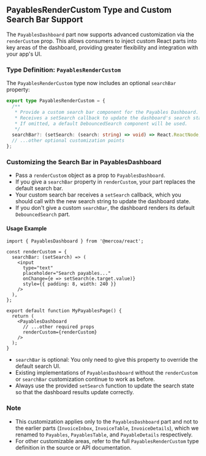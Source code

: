 ## PayablesRenderCustom Type and Custom Search Bar Support

The `PayablesDashboard` part now supports advanced customization via the `renderCustom` prop. This allows consumers to inject custom React parts into key areas of the dashboard, providing greater flexibility and integration with your app's UI.

### Type Definition: `PayablesRenderCustom`

The `PayablesRenderCustom` type now includes an optional `searchBar` property:

```ts
export type PayablesRenderCustom = {
  /**
   * Provide a custom search bar component for the Payables Dashboard.
   * Receives a setSearch callback to update the dashboard's search state.
   * If omitted, a default DebouncedSearch component will be used.
   */
  searchBar?: (setSearch: (search: string) => void) => React.ReactNode;
  // ...other optional customization points
};
```

### Customizing the Search Bar in PayablesDashboard

- Pass a `renderCustom` object as a prop to `PayablesDashboard`.
- If you give a `searchBar` property in `renderCustom`, your part replaces the default search bar.
- Your custom search bar receives a `setSearch` callback, which you should call with the new search string to update the dashboard state.
- If you don't give a custom `searchBar`, the dashboard renders its default `DebouncedSearch` part.

#### Usage Example

```tsx
import { PayablesDashboard } from '@mercoa/react';

const renderCustom = {
  searchBar: (setSearch) => (
    <input
      type="text"
      placeholder="Search payables..."
      onChange={e => setSearch(e.target.value)}
      style={{ padding: 8, width: 240 }}
    />
  ),
};

export default function MyPayablesPage() {
  return (
    <PayablesDashboard
      // ...other required props
      renderCustom={renderCustom}
    />
  );
}
```

- `searchBar` is optional: You only need to give this property to override the default search UI.
- Existing implementations of `PayablesDashboard` without the `renderCustom` or `searchBar` customization continue to work as before.
- Always use the provided `setSearch` function to update the search state so that the dashboard results update correctly.

### Note

- This customization applies only to the `PayablesDashboard` part and not to the earlier parts (`InvoiceInbox`, `InvoiceTable`, `InvoiceDetails`), which we renamed to `Payables`, `PayablesTable`, and `PayableDetails` respectively.
- For other customizable areas, refer to the full `PayablesRenderCustom` type definition in the source or API documentation.